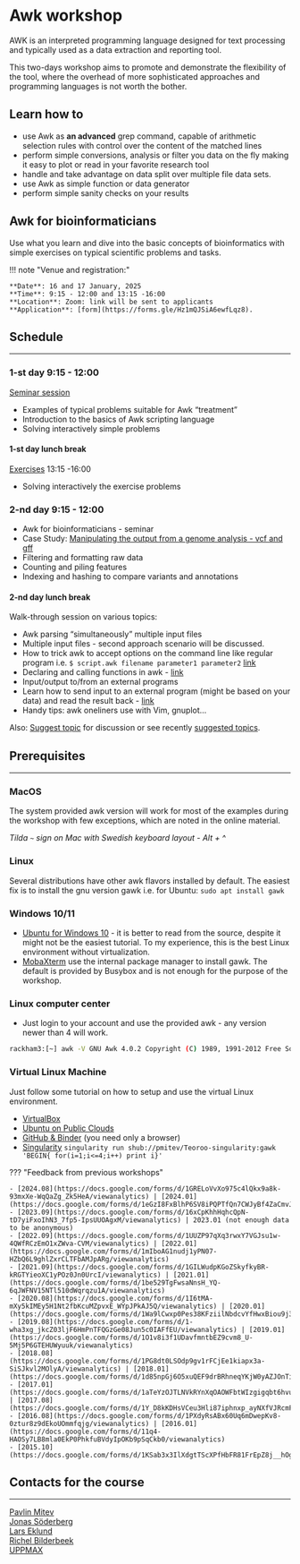 # Awk workshop

AWK is an interpreted programming language designed for text processing and typically used as a data extraction and reporting tool.

This two-days workshop aims to promote and demonstrate the flexibility of the tool, where the overhead of more sophisticated approaches and programming languages is not worth the bother.

## Learn how to

- use Awk as **an advanced** grep command, capable of arithmetic selection rules with control over the content of the matched lines
- perform simple conversions, analysis or filter you data on the fly making it easy to plot or read in your favorite research tool
- handle and take advantage on data split over multiple file data sets.
- use Awk as simple function or data generator
- perform simple sanity checks on your results

## Awk for bioinformaticians

Use what you learn and dive into the basic concepts of bioinformatics with simple exercises on typical scientific problems and tasks.

!!! note "Venue and registration:"

    **Date**: 16 and 17 January, 2025  
    **Time**: 9:15 - 12:00 and 13:15 -16:00  
    **Location**: Zoom: link will be sent to applicants  
    **Application**: [form](https://forms.gle/Hz1mQJSiA6ewfLqz8).  


## Schedule

---

### 1-st day 9:15 - 12:00

[Seminar session](https://pmitev.github.io/to-awk-or-not/)

- Examples of typical problems suitable for Awk “treatment”
- Introduction to the basics of Awk scripting language
- Solving interactively simple problems

#### 1-st day lunch break

[Exercises](https://pmitev.github.io/to-awk-or-not/Exercises/Exercises/) 13:15 -16:00

- Solving interactively the exercise problems

### 2-nd day 9:15 - 12:00

- Awk for bioinformaticians - seminar
- Case Study: [Manipulating the output from a genome analysis - vcf and gff](https://pmitev.github.io/to-awk-or-not/Case_studies/manipulating_vcf/)
- Filtering and formatting raw data
- Counting and piling features
- Indexing and hashing to compare variants and annotations

#### 2-nd day lunch break

Walk-through session on various topics:

- Awk parsing “simultaneously” multiple input files
- Multiple input files - second approach scenario will be discussed.
- How to trick awk to accept options on the command line like regular program i.e. `$ script.awk filename parameter1 parameter2` [link](https://pmitev.github.io/to-awk-or-not/More_awk/Command_params/)
- Declaring and calling functions in awk - [link](https://pmitev.github.io/to-awk-or-not/More_awk/User_defined_functions/)
- Input/output to/from an external programs
- Learn how to send input to an external program (might be based on your data) and read the result back - [link](https://pmitev.github.io/to-awk-or-not/More_awk/Input_output/)
- Handy tips: awk oneliners use with Vim, gnuplot…

Also: [Suggest topic](https://forms.gle/usYYkbWaZVkNceSK6) for discussion or see recently [suggested topics](https://docs.google.com/forms/d/1tQYWc504BQ-uYRA7MWgu1pNXM613r4Ua1wP_yBPlNDM/viewanalytics).

## Prerequisites

---

### MacOS

The system provided awk version will work for most of the examples during the workshop with few exceptions, which are noted in the online material.

_Tilda `~` sign on Mac with Swedish keyboard layout - Alt + ^_

### Linux

Several distributions have other awk flavors installed by default. The easiest fix is to install the gnu version gawk i.e. for Ubuntu: `sudo apt install gawk`

### Windows 10/11

- [Ubuntu for Windows 10](https://docs.microsoft.com/en-us/windows/wsl/install-win10) - it is better to read from the source, despite it might not be the easiest tutorial. To my experience, this is the best Linux environment without virtualization.
- [MobaXterm](https://mobaxterm.mobatek.net/) use the internal package manager to install gawk. The default is provided by Busybox and is not enough for the purpose of the workshop.

### Linux computer center

- Just login to your account and use the provided awk - any version newer than 4 will work.

```bash
rackham3:[~] awk -V GNU Awk 4.0.2 Copyright (C) 1989, 1991-2012 Free Software Foundation.
```

### Virtual Linux Machine

Just follow some tutorial on how to setup and use the virtual Linux environment.

- [VirtualBox](https://www.virtualbox.org/)
- [Ubuntu on Public Clouds](https://ubuntu.com/public-cloud)
- [GitHub & Binder](https://pmitev.github.io/to-awk-or-not/Other/Binder/) (you need only a browser)
- [Singularity](https://sylabs.io/) `singularity run shub://pmitev/Teoroo-singularity:gawk 'BEGIN{ for(i=1;i<=4;i++) print i}'`

??? "Feedback from previous workshops"

    - [2024.08](https://docs.google.com/forms/d/1GRELoVvXo975c4lQkx9a8k-93mxXe-WqQaZg_Zk5HeA/viewanalytics) | [2024.01](https://docs.google.com/forms/d/1eGzI8FxBlhP6SV8iPQPTfQn7CWJyBf4ZaCmvJ2srxDk/viewanalytics)
    - [2023.09](https://docs.google.com/forms/d/16xCpKhhHqhcQpN-tD7yiFxoIhN3_7fp5-IpsUUOAgxM/viewanalytics) | 2023.01 (not enough data to be anonymous)
    - [2022.09](https://docs.google.com/forms/d/1UUZP97qXq3rwxY7VGJsu1w-4QWfRCzEmO1xZWva-CVM/viewanalytics) | [2022.01](https://docs.google.com/forms/d/1mIboAG1nudj1yPN07-HZbQ6L9ghlZxrCLTFbAMJpARg/viewanalytics)
    ​- [2021.09](https://docs.google.com/forms/d/1GILWudpKGoZSkyfkyBR-kRGTYieoXC1yPOz0Jn0UrcI/viewanalytics) | [2021.01](https://docs.google.com/forms/d/1be529TgFwsaNnsH_YQ-6qJWFNV15NTl510dWqrqzu1A/viewanalytics)
    - [2020.08](https://docs.google.com/forms/d/1I6tMA-mXy5kIMEy5H1Nt2fbKcuMZpvxE_WYpJPkAJ5Q/viewanalytics) | [2020.01](https://docs.google.com/forms/d/1Wa9lCwxp0Pes38KFziilNbdcvYfHwxBiou9j3c3hNO0/viewanalytics)
    - [2019.08](https://docs.google.com/forms/d/1-wha3xg_jkcZ03ljF6HmPnTFQGzGe08Jun5c0IAFfEU/viewanalytics) | [2019.01](https://docs.google.com/forms/d/1O1v8i3f1UDavfmntbEZ9cvm8_U-5Mj5P6GTEHUWyuuk/viewanalytics)
    - [2018.08](https://docs.google.com/forms/d/1PG8dt0LSOdp9gv1rFCjEe1kiapx3a-SiSJkvl2MOlyA/viewanalytics) | [2018.01](https://docs.google.com/forms/d/1d85npGj6O5xuQEF9drBRhneqYKjW0yAZJOnTiI1QP0c/viewanalytics)
    - [2017.01](https://docs.google.com/forms/d/1aTeYzOJTLNVkRYnXqOAOWFbtWIzgigqbt6hvuc4EBoE/viewanalytics) | [2017.08](https://docs.google.com/forms/d/1Y_D8kKDHsVCeu3Hli87iphnxp_ayNXfVJRcmFDiSe7Y/viewanalytics)
    - [2016.08](https://docs.google.com/forms/d/1PXdyRsABx60Uq6mDwepKv8-0ztur8z9dEkoUOmmfqjg/viewanalytics) | [2016.01](https://docs.google.com/forms/d/11q4-HAOSy7LB8mla0EkP0PhkfuBVdyIpOKb9pSqCkb0/viewanalytics)
    - [2015.10](https://docs.google.com/forms/d/1KSab3x3IlXdgtTScXPfHbFR81FrEpZ8j__hOgV8P5wU/viewanalytics)


## Contacts for the course

---
[Pavlin Mitev](https://katalog.uu.se/profile/?id=N3-1425)  
[Jonas Söderberg](https://katalog.uu.se/empinfo/?id=N2-1277)  
[Lars Eklund](https://katalog.uu.se/empinfo/?id=N5-89)  
[Richel Bilderbeek](https://www.katalog.uu.se/empinfo/?id=N21-617)  
[UPPMAX](https://www.uu.se/en/centre/uppmax)  

